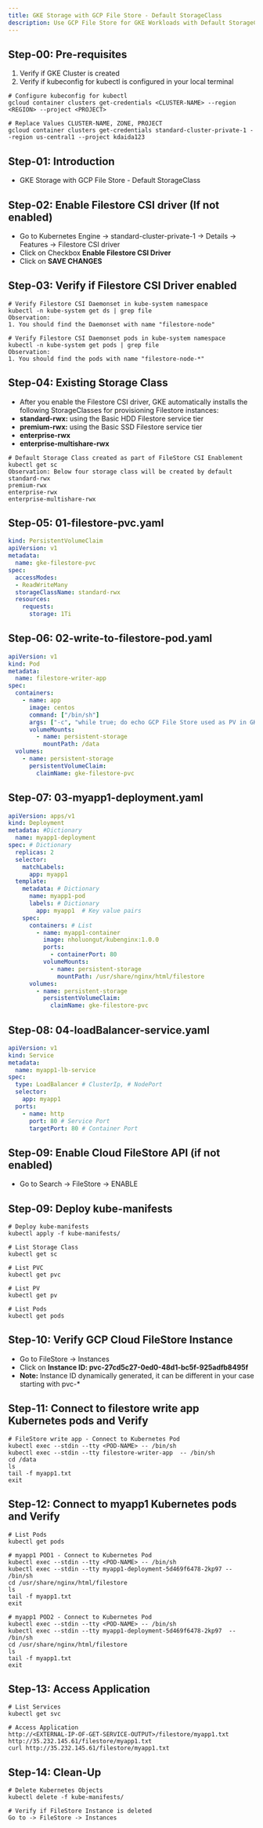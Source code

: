 ```yaml
---
title: GKE Storage with GCP File Store - Default StorageClass
description: Use GCP File Store for GKE Workloads with Default StorageClass
---
```


## Step-00: Pre-requisites
1. Verify if GKE Cluster is created
2. Verify if kubeconfig for kubectl is configured in your local terminal
```t
# Configure kubeconfig for kubectl
gcloud container clusters get-credentials <CLUSTER-NAME> --region <REGION> --project <PROJECT>

# Replace Values CLUSTER-NAME, ZONE, PROJECT
gcloud container clusters get-credentials standard-cluster-private-1 --region us-central1 --project kdaida123
```

## Step-01: Introduction
- GKE Storage with GCP File Store - Default StorageClass


## Step-02: Enable Filestore CSI driver	(If not enabled)
- Go to Kubernetes Engine -> standard-cluster-private-1 -> Details -> Features -> Filestore CSI driver	
- Click on Checkbox **Enable Filestore CSI Driver**
- Click on **SAVE CHANGES**

## Step-03: Verify if Filestore CSI Driver enabled
```t
# Verify Filestore CSI Daemonset in kube-system namespace
kubectl -n kube-system get ds | grep file
Observation: 
1. You should find the Daemonset with name "filestore-node"

# Verify Filestore CSI Daemonset pods in kube-system namespace
kubectl -n kube-system get pods | grep file
Observation: 
1. You should find the pods with name "filestore-node-*"
```

## Step-04: Existing Storage Class
- After you enable the Filestore CSI driver, GKE automatically installs the following StorageClasses for provisioning Filestore instances:
- **standard-rwx:** using the Basic HDD Filestore service tier
- **premium-rwx:** using the Basic SSD Filestore service tier
- **enterprise-rwx**
- **enterprise-multishare-rwx**
```t
# Default Storage Class created as part of FileStore CSI Enablement
kubectl get sc
Observation: Below four storage class will be created by default
standard-rwx
premium-rwx 
enterprise-rwx
enterprise-multishare-rwx
```

## Step-05: 01-filestore-pvc.yaml
```yaml
kind: PersistentVolumeClaim
apiVersion: v1
metadata:
  name: gke-filestore-pvc
spec:
  accessModes:
  - ReadWriteMany
  storageClassName: standard-rwx
  resources:
    requests:
      storage: 1Ti
```

## Step-06: 02-write-to-filestore-pod.yaml
```yaml
apiVersion: v1
kind: Pod
metadata:
  name: filestore-writer-app
spec:
  containers:
    - name: app
      image: centos
      command: ["/bin/sh"]
      args: ["-c", "while true; do echo GCP File Store used as PV in GKE $(date -u) >> /data/myapp1.txt; sleep 5; done"]
      volumeMounts:
        - name: persistent-storage
          mountPath: /data
  volumes:
    - name: persistent-storage
      persistentVolumeClaim:
        claimName: gke-filestore-pvc
```

## Step-07: 03-myapp1-deployment.yaml
```yaml
apiVersion: apps/v1
kind: Deployment 
metadata: #Dictionary
  name: myapp1-deployment
spec: # Dictionary
  replicas: 2
  selector:
    matchLabels:
      app: myapp1
  template:  
    metadata: # Dictionary
      name: myapp1-pod
      labels: # Dictionary
        app: myapp1  # Key value pairs
    spec:
      containers: # List
        - name: myapp1-container
          image: nholuongut/kubenginx:1.0.0
          ports: 
            - containerPort: 80  
          volumeMounts:
            - name: persistent-storage
              mountPath: /usr/share/nginx/html/filestore
      volumes:
        - name: persistent-storage
          persistentVolumeClaim:
            claimName: gke-filestore-pvc              
```

## Step-08: 04-loadBalancer-service.yaml
```yaml
apiVersion: v1
kind: Service 
metadata:
  name: myapp1-lb-service
spec:
  type: LoadBalancer # ClusterIp, # NodePort
  selector:
    app: myapp1
  ports: 
    - name: http
      port: 80 # Service Port
      targetPort: 80 # Container Port
```

## Step-09: Enable Cloud FileStore API (if not enabled)
- Go to Search -> FileStore -> ENABLE

## Step-09: Deploy kube-manifests
```t
# Deploy kube-manifests
kubectl apply -f kube-manifests/

# List Storage Class
kubectl get sc

# List PVC
kubectl get pvc

# List PV
kubectl get pv

# List Pods
kubectl get pods
``` 

## Step-10: Verify GCP Cloud FileStore Instance
- Go to FileStore -> Instances
- Click on **Instance ID: pvc-27cd5c27-0ed0-48d1-bc5f-925adfb8495f**
- **Note:** Instance ID dynamically generated, it can be different in your case starting with pvc-*

## Step-11: Connect to filestore write app Kubernetes pods and Verify
```t
# FileStore write app - Connect to Kubernetes Pod
kubectl exec --stdin --tty <POD-NAME> -- /bin/sh
kubectl exec --stdin --tty filestore-writer-app  -- /bin/sh
cd /data
ls
tail -f myapp1.txt
exit
```

## Step-12: Connect to myapp1 Kubernetes pods and Verify
```t
# List Pods
kubectl get pods 

# myapp1 POD1 - Connect to Kubernetes Pod
kubectl exec --stdin --tty <POD-NAME> -- /bin/sh
kubectl exec --stdin --tty myapp1-deployment-5d469f6478-2kp97 -- /bin/sh
cd /usr/share/nginx/html/filestore
ls
tail -f myapp1.txt
exit

# myapp1 POD2 - Connect to Kubernetes Pod
kubectl exec --stdin --tty <POD-NAME> -- /bin/sh
kubectl exec --stdin --tty myapp1-deployment-5d469f6478-2kp97  -- /bin/sh
cd /usr/share/nginx/html/filestore
ls
tail -f myapp1.txt
exit
```

## Step-13: Access Application
```t
# List Services
kubectl get svc

# Access Application
http://<EXTERNAL-IP-OF-GET-SERVICE-OUTPUT>/filestore/myapp1.txt
http://35.232.145.61/filestore/myapp1.txt
curl http://35.232.145.61/filestore/myapp1.txt
```


## Step-14: Clean-Up
```t
# Delete Kubernetes Objects
kubectl delete -f kube-manifests/

# Verify if FileStore Instance is deleted
Go to -> FileStore -> Instances
```